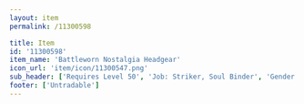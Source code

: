 ```yaml
---
layout: item
permalink: /11300598

title: Item
id: '11300598'
item_name: 'Battleworn Nostalgia Headgear'
icon_url: 'item/icon/11300547.png'
sub_header: ['Requires Level 50', 'Job: Striker, Soul Binder', 'Gender: All']
footer: ['Untradable']
---
```

